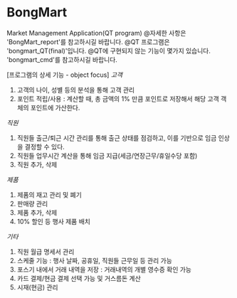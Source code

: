 # BongMart
Market Management Application(QT program)
@자세한 사항은 'BongMart_report'를 참고하시길 바랍니다.
@QT 프로그램은 'bongmart_QT(final)'입니다.
@QT에 구현되지 않는 기능이 몇가지 있습니다. 'bongmart_cmd'를 참고하시길 바랍니다.

[프로그램의 상세 기능 - object focus]
*고객*
1) 고객의 나이, 성별 등의 분석을 통해 고객 관리
2) 포인트 적립/사용
   : 계산할 때, 총 금액의 1% 만큼 포인트로 저장해서 해당 고객 객체의 포인트에 가산한다.

*직원*
1) 직원들 출근/퇴근 시간 관리를 통해 출근 상태를 점검하고, 이를 기반으로 임금 인상을 결정할 수 있다.
2) 직원들 업무시간 계산을 통해 임금 지급(세금/연장근무/휴일수당 포함)
3) 직원 추가, 삭제


*제품*
1) 제품의 재고 관리 및 폐기
2) 판매량 관리
3) 제품 추가, 삭제
4) 10% 할인 등 행사 제품 배치

*기타*
1) 직원 월급 명세서 관리
2) 스케줄 기능
   : 행사 날짜, 공휴일, 직원들 근무일 등 관리 가능
3) 포스기 내에서 거래 내역을 저장
   : 거래내역의 개별 영수증 확인 가능
4) 카드 결제/현금 결제 선택 가능 및 거스름돈 계산
5) 시재(현금) 관리
